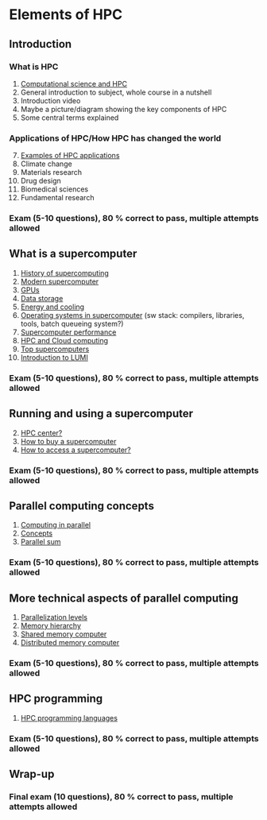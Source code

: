 # Elements of HPC

## Introduction
### What is HPC
1. [Computational science and HPC](intro/how-hpc-has-changed-the-world.md)
2. General introduction to subject, whole course in a nutshell
3. Introduction video
4. Maybe a picture/diagram showing the key components of HPC
5. Some central terms explained

### Applications of HPC/How HPC has changed the world
7. [Examples of HPC applications](intro/applications.md)
8. Climate change
1. Materials research
1. Drug design
1. Biomedical sciences
1. Fundamental research 

### Exam (5-10 questions), 80 % correct to pass, multiple attempts allowed

## What is a supercomputer

1. [History of supercomputing](supercomputer/history.md)
1. [Modern supercomputer](supercomputer/modern-supercomputer.md)
2. [GPUs](gpus/cpu_vs_gpu.md)
3. [Data storage](supercomputer/storage.md)
4. [Energy and cooling](supercomputer/energy-cooling.md)
5. [Operating systems in supercomputer](supercomputer/operating_systems.md) (sw stack: compilers, libraries, tools, batch queueing system?)
6. [Supercomputer performance](supercomputer/supercomputer_performance.md)
8. [HPC and Cloud computing](supercomputer/cloud_vs_traditional.md)
10. [Top supercomputers](supercomputer/top-systems.md)
11. [Introduction to LUMI](intro/introduction-to-lumi.md)

### Exam (5-10 questions), 80 % correct to pass, multiple attempts allowed

## Running and using a supercomputer

2. [HPC center?](intro/computing-center.md)
3. [How to buy a supercomputer](supercomputer/procurement.md)
4. [How to access a supercomputer?](supercomputer/how-to-use.md)

### Exam (5-10 questions), 80 % correct to pass, multiple attempts allowed

## Parallel computing concepts

1. [Computing in parallel](parallel-computing-concepts/basic-idea.md)
1. [Concepts](parallel-computing-concepts/concepts.md)
1. [Parallel sum](parallel-computing-concepts/parallel-sum.md)

### Exam (5-10 questions), 80 % correct to pass, multiple attempts allowed

## More technical aspects of parallel computing

1. [Parallelization levels](parallel-computing-technical/hierarchy_parallelism.md)
1. [Memory hierarchy](parallel-computing-technical/memory_hierarchy.md)
1. [Shared memory computer](parallel-computing-technical/shared_memory.md)
1. [Distributed memory computer](parallel-computing-technical/distribute_memory.md)

### Exam (5-10 questions), 80 % correct to pass, multiple attempts allowed

## HPC programming

1. [HPC programming languages](hpc-programming/languages.md)

### Exam (5-10 questions), 80 % correct to pass, multiple attempts allowed

## Wrap-up

### Final exam (10 questions), 80 % correct to pass, multiple attempts allowed


